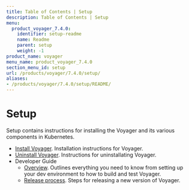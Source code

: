 ```yaml
---
title: Table of Contents | Setup
description: Table of Contents | Setup
menu:
  product_voyager_7.4.0:
    identifier: setup-readme
    name: Readme
    parent: setup
    weight: -1
product_name: voyager
menu_name: product_voyager_7.4.0
section_menu_id: setup
url: /products/voyager/7.4.0/setup/
aliases:
- /products/voyager/7.4.0/setup/README/
---
```


# Setup

Setup contains instructions for installing the Voyager and its various components in Kubernetes.

- [Install Voyager](/products/voyager/7.4.0/setup/install). Installation instructions for Voyager.
- [Uninstall Voyager](/products/voyager/7.4.0/setup/uninstall). Instructions for uninstallating Voyager.
- Developer Guide
  - [Overview](/products/voyager/7.4.0/setup/developer-guide/overview). Outlines everything you need to know from setting up your dev environment to how to build and test Voyager.
  - [Release process](/products/voyager/7.4.0/setup/developer-guide/release). Steps for releasing a new version of Voyager.

